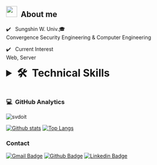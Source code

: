 <!--
**svdoit/svdoit** is a ✨ _special_ ✨ repository because its `README.md` (this file) appears on your GitHub profile.-->

## <img src="https://raw.githubusercontent.com/iampavangandhi/iampavangandhi/master/gifs/Hi.gif" width="30px">&nbsp; About me


✔️ &nbsp; Sungshin W. Univ.🎓
<br>Convergence Security Engineering & Computer Engineering

✔️ &nbsp; Current Interest <br> Web, Server</p>

<details>
    <summary style="font-size:2em"><strong>🛠 &nbsp;Technical Skills </strong></summary>
    <ul style="list-style:none">
        <li>
            <img src="https://img.shields.io/badge/-Python-05122A?style=flat&logo=python" />
            <img src="https://img.shields.io/badge/-HTML-05122A?style=flat&logo=HTML5" />
            <img src="https://img.shields.io/badge/-CSS-05122A?style=flat&logo=CSS3&logoColor=1572B6" />
            <img src="https://img.shields.io/badge/-Markdown-05122A?style=flat&logo=markdown" />
        </li>
        <li>
            <img src="https://img.shields.io/badge/-Bootstrap-05122A?style=flat&logo=bootstrap&logoColor=563D7C" />
            <img src="https://img.shields.io/badge/-Django-05122A?style=flat&logo=django&logoColor=092E20" />
        </li>
        <li>
            <img src="https://img.shields.io/badge/-Git-05122A?style=flat&logo=git" />
            <img src="https://img.shields.io/badge/-GitHub-05122A?style=flat&logo=github" />
        </li>
    </ul>
</details>
<br>

### 💻 &nbsp;GitHub Analytics
<div align=left> <img src=https://komarev.com/ghpvc/?username=svdoit alt=svdoit /> </div>

[![Github stats](https://github-readme-stats.vercel.app/api?username=svdoit&show_icons=true&include_all_commits=true)](https://github.com/svdoit/github-readme-stats)
[![Top Langs](https://github-readme-stats.vercel.app/api/top-langs/?username=svdoit&layout=compact)](https://github.com/svdoit/github-readme-stats)


### Contact
[![Gmail Badge](https://img.shields.io/badge/Gmail-EA4335?style=flat&logo=Gmail&logoColor=white&link=mailto:codesoup21@gmail.com)](mailto:codesoup21@gmail.com) [![Github Badge](https://img.shields.io/badge/-svdoit-grey?style=flat&logo=github&logoColor=white&link=https://github.com/svdoit/)](https://www.github.com/svdoit/) [![Linkedin Badge](https://img.shields.io/badge/LinkedIn-0072b1?style=flat&logo=Linkedin&logoColor=white&link=https://www.linkedin.com/in/soovin-do/)](https://www.linkedin.com/in/soovin-do/)
